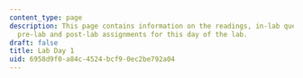 ```yaml
---
content_type: page
description: This page contains information on the readings, in-lab questions, and
  pre-lab and post-lab assignments for this day of the lab.
draft: false
title: Lab Day 1
uid: 6958d9f0-a84c-4524-bcf9-0ec2be792a04
---
```

